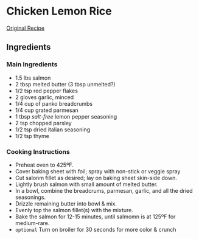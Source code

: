 # Chicken Lemon Rice

[Original Recipe](https://momtomomnutrition.com/food-and-recipes/chicken-lemon-rice-soup/)

## Ingredients

### Main Ingredients

* 1.5 lbs salmon
* 2 tbsp melted butter (3 tbsp unmelted?)
* 1/2 tsp red pepper flakes
* 2 gloves garlic, minced
* 1/4 cup of panko breadcrumbs
* 1/4 cup grated parmesan
* 1 tbsp *salt-free* lemon pepper seasoning
* 2 tsp chopped parsley
* 1/2 tsp dried italian seasoning
* 1/2 tsp thyme

### Cooking Instructions

* Preheat oven to 425ºF.
* Cover baking sheet with foil; spray with non-stick or veggie spray
* Cut salonm fillet as desired; lay on baking sheet skin-side down.
* Lightly brush salmon with small amount of melted butter.
* In a bowl, combine the breadcrums, parmesan, garlic, and all the dried seasonings.
* Drizzle remaining butter into bowl & mix.
* Evenly top the salmon fillet(s) with the mixture.
* Bake the salmon for 12-15 minutes, until salmomn is at 125ºF for medium-rare.
* `optional` Turn on broiler for 30 seconds for more color & crunch
